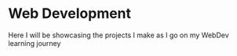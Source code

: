 # Web Development
Here I will be showcasing the projects I make as I go on my WebDev learning journey
